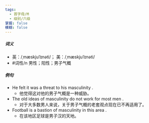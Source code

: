 ```yaml
---
tags:
  - 首字母/M
  - 级别/六级
掌握: false
模糊: false
---
```

##### 词义
- 英：/ˌmæskjuˈlɪnəti/； 美：/ˌmæskjuˈlɪnəti/
- #词性/n  男性；阳性；男子气概
##### 例句
- He felt it was a threat to his masculinity .
	- 他觉得这对他的男子气概是一种威胁。
- The old ideas of masculinity do not work for most men .
	- 对于大多数男人来说，关于男子气概的老套观点现在已不再适用了。
- Football is a bastion of masculinity in this area .
	- 在该地区足球是男子汉的天地。
